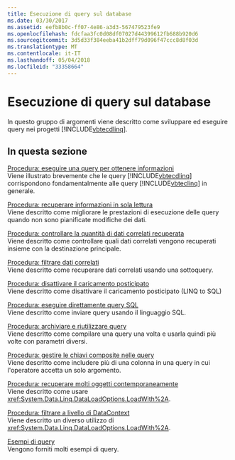 ```yaml
---
title: Esecuzione di query sul database
ms.date: 03/30/2017
ms.assetid: eefb8b0c-ff07-4e86-a3d3-567479523fe9
ms.openlocfilehash: fdcfaa3fc0d08df07027d44399612fb688b920d6
ms.sourcegitcommit: 3d5d33f384eeba41b2dff79d096f47ccc8d8f03d
ms.translationtype: MT
ms.contentlocale: it-IT
ms.lasthandoff: 05/04/2018
ms.locfileid: "33358664"
---
```

# <a name="querying-the-database"></a>Esecuzione di query sul database
In questo gruppo di argomenti viene descritto come sviluppare ed eseguire query nei progetti [!INCLUDE[vbtecdlinq](../../../../../../includes/vbtecdlinq-md.md)].  
  
## <a name="in-this-section"></a>In questa sezione  
 [Procedura: eseguire una query per ottenere informazioni](../../../../../../docs/framework/data/adonet/sql/linq/how-to-query-for-information.md)  
 Viene illustrato brevemente che le query [!INCLUDE[vbtecdlinq](../../../../../../includes/vbtecdlinq-md.md)] corrispondono fondamentalmente alle query [!INCLUDE[vbteclinq](../../../../../../includes/vbteclinq-md.md)] in generale.  
  
 [Procedura: recuperare informazioni in sola lettura](../../../../../../docs/framework/data/adonet/sql/linq/how-to-retrieve-information-as-read-only.md)  
 Viene descritto come migliorare le prestazioni di esecuzione delle query quando non sono pianificate modifiche dei dati.  
  
 [Procedura: controllare la quantità di dati correlati recuperata](../../../../../../docs/framework/data/adonet/sql/linq/how-to-control-how-much-related-data-is-retrieved.md)  
 Viene descritto come controllare quali dati correlati vengono recuperati insieme con la destinazione principale.  
  
 [Procedura: filtrare dati correlati](../../../../../../docs/framework/data/adonet/sql/linq/how-to-filter-related-data.md)  
 Viene descritto come recuperare dati correlati usando una sottoquery.  
  
 [Procedura: disattivare il caricamento posticipato](../../../../../../docs/framework/data/adonet/sql/linq/how-to-turn-off-deferred-loading.md)  
 Viene descritto come disattivare il caricamento posticipato (LINQ to SQL)  
  
 [Procedura: eseguire direttamente query SQL](../../../../../../docs/framework/data/adonet/sql/linq/how-to-directly-execute-sql-queries.md)  
 Viene descritto come inviare query usando il linguaggio SQL.  
  
 [Procedura: archiviare e riutilizzare query](../../../../../../docs/framework/data/adonet/sql/linq/how-to-store-and-reuse-queries.md)  
 Viene descritto come compilare una query una volta e usarla quindi più volte con parametri diversi.  
  
 [Procedura: gestire le chiavi composite nelle query](../../../../../../docs/framework/data/adonet/sql/linq/how-to-handle-composite-keys-in-queries.md)  
 Viene descritto come includere più di una colonna in una query in cui l'operatore accetta un solo argomento.  
  
 [Procedura: recuperare molti oggetti contemporaneamente](../../../../../../docs/framework/data/adonet/sql/linq/how-to-retrieve-many-objects-at-once.md)  
 Viene descritto come usare <xref:System.Data.Linq.DataLoadOptions.LoadWith%2A>.  
  
 [Procedura: filtrare a livello di DataContext](../../../../../../docs/framework/data/adonet/sql/linq/how-to-filter-at-the-datacontext-level.md)  
 Viene descritto un diverso utilizzo di <xref:System.Data.Linq.DataLoadOptions.LoadWith%2A>.  
  
 [Esempi di query](../../../../../../docs/framework/data/adonet/sql/linq/query-examples.md)  
 Vengono forniti molti esempi di query.

